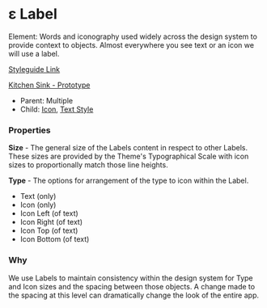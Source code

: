 # ε Label

Element: Words and iconography used widely across the design system to provide context to objects. Almost everywhere you see text or an icon we will use a label.

[Styleguide Link](https://zpl.io/aRRypYz)

[Kitchen Sink - Prototype](https://www.figma.com/proto/tl9bzV6Fos0qgkJELXcAuk/Kitchen-Sink?page-id=1147%3A103\&node-id=2265%3A214624\&viewport=317%2C48%2C0.77\&scaling=min-zoom\&starting-point-node-id=2262%3A202675\&show-proto-sidebar=1)

* Parent: Multiple
* Child: [Icon](icon.md), [Text Style](../../overview/styles/typography.md)

### Properties

**Size** - The general size of the Labels content in respect to other Labels. These sizes are provided by the Theme's Typographical Scale with icon sizes to proportionally match those line heights.

**Type** - The options for arrangement of the type to icon within the Label.

* Text (only)
* Icon (only)
* Icon Left (of text)
* Icon Right (of text)
* Icon Top (of text)
* Icon Bottom (of text)

### Why

We use Labels to maintain consistency within the design system for Type and Icon sizes and the spacing between those objects. A change made to the spacing at this level can dramatically change the look of the entire app.

